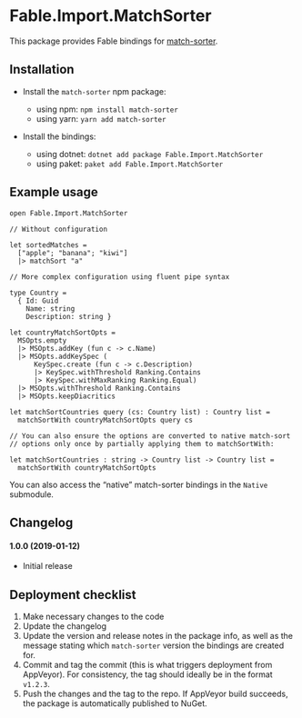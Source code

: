 # Fable.Import.MatchSorter

This package provides Fable bindings for [match-sorter](https://github.com/kentcdodds/match-sorter/).

## Installation

* Install the `match-sorter` npm package:
  * using npm: `npm install match-sorter`
  * using yarn: `yarn add match-sorter`

* Install the bindings:
  * using dotnet: `dotnet add package Fable.Import.MatchSorter`
  * using paket: `paket add Fable.Import.MatchSorter`

## Example usage

```f#
open Fable.Import.MatchSorter

// Without configuration

let sortedMatches =
  ["apple"; "banana"; "kiwi"]
  |> matchSort "a"

// More complex configuration using fluent pipe syntax

type Country =
  { Id: Guid
    Name: string
    Description: string }

let countryMatchSortOpts =
  MSOpts.empty
  |> MSOpts.addKey (fun c -> c.Name)
  |> MSOpts.addKeySpec (
      KeySpec.create (fun c -> c.Description)
      |> KeySpec.withThreshold Ranking.Contains
      |> KeySpec.withMaxRanking Ranking.Equal)
  |> MSOpts.withThreshold Ranking.Contains
  |> MSOpts.keepDiacritics
  
let matchSortCountries query (cs: Country list) : Country list =
  matchSortWith countryMatchSortOpts query cs
  
// You can also ensure the options are converted to native match-sort
// options only once by partially applying them to matchSortWith:

let matchSortCountries : string -> Country list -> Country list =
  matchSortWith countryMatchSortOpts
```

You can also access the “native” match-sorter bindings in the `Native` submodule.

Changelog
---------

#### 1.0.0 (2019-01-12)

* Initial release

## Deployment checklist

1. Make necessary changes to the code
2. Update the changelog
3. Update the version and release notes in the package info, as well as the message stating which `match-sorter` version the bindings are created for.
4. Commit and tag the commit (this is what triggers deployment from  AppVeyor). For consistency, the tag should ideally be in the format `v1.2.3`.
5. Push the changes and the tag to the repo. If AppVeyor build succeeds, the package is automatically published to NuGet.
